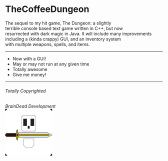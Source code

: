TheCoffeeDungeon  
================
The sequel to my hit game, The Dungeon: a slightly  
terrible console based text game written in C++, but now  
resurrected with dark magic in Java. It will include many
improvements including a (kinda crappy) GUI, and an inventory system  
with multiple weapons, spells, and items.

---
* Now with a GUI!
* May or may not run at any given time  
* Totally awesome
* Give me money!

---
###### Totally Copyrighted
*BrainDead Development*  
<img src="https://github.com/alagyn/TheCoffeeDungeon/blob/master/The%20Coffee%20Dungeon/projectDocs/BDD_Logo.png" alt="BDD Logo" width=150>
